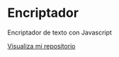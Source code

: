 # Encriptador
Encriptador de texto con Javascript

<a href="https://joseim21.github.io/Encriptador/">Visualiza mi repositorio</a>
